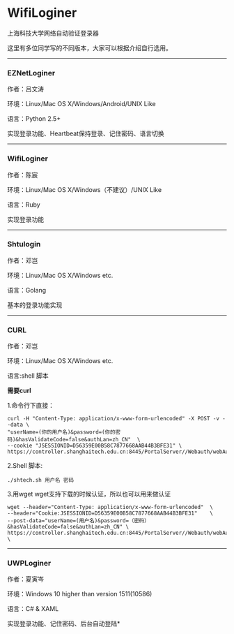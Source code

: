 # **WifiLoginer**
上海科技大学网络自动验证登录器

这里有多位同学写的不同版本，大家可以根据介绍自行选用。




----------


### **EZNetLoginer**
作者：吕文涛

环境：Linux/Mac OS X/Windows/Android/UNIX Like

语言：Python 2.5+

实现登录功能、Heartbeat保持登录、记住密码、语言切换


----------


### **WifiLoginer**
作者：陈宸

环境：Linux/Mac OS X/Windows（不建议）/UNIX Like

语言：Ruby

实现登录功能


--------


### **Shtulogin**


作者：邓岂

环境：Linux/Mac OS X/Windows etc.

语言：Golang

基本的登录功能实现


--------

### **CURL** 

作者：邓岂

环境：Linux/Mac OS X/Windows etc.

语言:shell 脚本


**需要curl**

1.命令行下直接：

```shell
curl -H "Content-Type: application/x-www-form-urlencoded" -X POST -v --data \
"userName=(你的用户名)&password=(你的密码)&hasValidateCode=false&authLan=zh_CN"  \
--cookie "JSESSIONID=D56359E00B58C7877668AAB44B3BFE31" \
https://controller.shanghaitech.edu.cn:8445/PortalServer//Webauth/webAuthAction\!login.action
```

2.Shell 脚本:

```
./shtech.sh 用户名 密码
```

3.用wget
wget支持下载的时候认证，所以也可以用来做认证

```shell
wget --header="Content-Type: application/x-www-form-urlencoded"  \
--header="Cookie:JSESSIONID=D56359E00B58C7877668AAB44B3BFE31"    \
--post-data="userName=(用户名)&password=（密码）&hasValidateCode=false&authLan=zh_CN" \
https://controller.shanghaitech.edu.cn:8445/PortalServer//Webauth/webAuthAction\!login.action \
```
----------


### **UWPLoginer**

作者：夏寅岑

环境：Windows 10 higher than version 1511(10586)

语言：C# & XAML

实现登录功能、记住密码、后台自动登陆*

